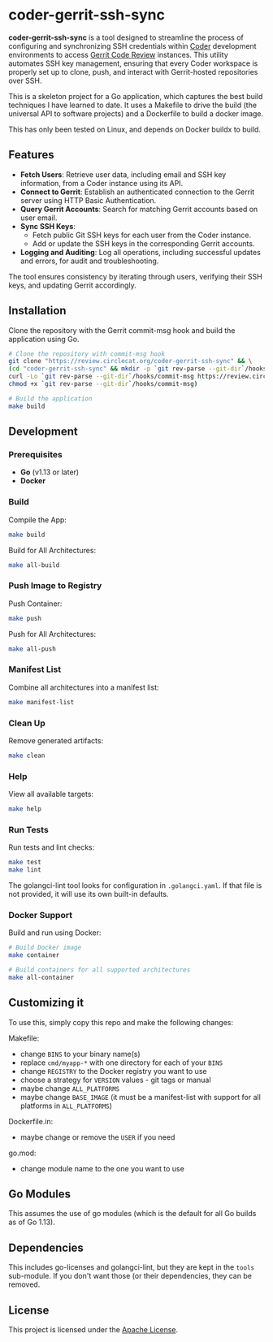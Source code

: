 # coder-gerrit-ssh-sync

**coder-gerrit-ssh-sync** is a tool designed to streamline the process of 
configuring and synchronizing SSH credentials within 
[Coder](https://coder.ccat.dev) development environments to 
access [Gerrit Code Review](https://review.circlecat.org) instances. 
This utility automates SSH key management, ensuring that every 
Coder workspace is properly set up to clone, push, and interact with 
Gerrit-hosted repositories over SSH.

This is a skeleton project for a Go application, which captures the best build
techniques I have learned to date.  It uses a Makefile to drive the build (the
universal API to software projects) and a Dockerfile to build a docker image.

This has only been tested on Linux, and depends on Docker buildx to build.

## Features

- **Fetch Users**: Retrieve user data, including email and SSH key information, from a Coder instance using its API.
- **Connect to Gerrit**: Establish an authenticated connection to the Gerrit server using HTTP Basic Authentication.
- **Query Gerrit Accounts**: Search for matching Gerrit accounts based on user email.
- **Sync SSH Keys**: 
   - Fetch public Git SSH keys for each user from the Coder instance.
   - Add or update the SSH keys in the corresponding Gerrit accounts.
- **Logging and Auditing**: Log all operations, including successful updates and errors, for audit and troubleshooting.

The tool ensures consistency by iterating through users, verifying their SSH keys, and updating Gerrit accordingly.

## Installation

Clone the repository with the Gerrit commit-msg hook and build the application using Go.

```bash
# Clone the repository with commit-msg hook
git clone "https://review.circlecat.org/coder-gerrit-ssh-sync" && \
(cd "coder-gerrit-ssh-sync" && mkdir -p `git rev-parse --git-dir`/hooks/ && \
curl -Lo `git rev-parse --git-dir`/hooks/commit-msg https://review.circlecat.org/tools/hooks/commit-msg && \
chmod +x `git rev-parse --git-dir`/hooks/commit-msg)

# Build the application
make build
```

## Development

### Prerequisites

- **Go** (v1.13 or later)
- **Docker**

### Build

Compile the App:

```bash
make build
```

Build for All Architectures:
 
```bash
make all-build
```
### Push Image to Registry

Push Container:

```bash
make push
```

Push for All Architectures:

```bash
make all-push
```

### Manifest List

Combine all architectures into a manifest list:

```bash
make manifest-list
```

### Clean Up

Remove generated artifacts:

```bash
make clean
```

### Help

View all available targets:

```bash
make help
```

### Run Tests

Run tests and lint checks:

```bash
make test
make lint
```

The golangci-lint tool looks for configuration in `.golangci.yaml`.  If that
file is not provided, it will use its own built-in defaults.

### Docker Support

Build and run using Docker:

```bash
# Build Docker image
make container

# Build containers for all supported architectures
make all-container
```

## Customizing it

To use this, simply copy this repo and make the following changes:

Makefile:
   - change `BINS` to your binary name(s)
   - replace `cmd/myapp-*` with one directory for each of your `BINS`
   - change `REGISTRY` to the Docker registry you want to use
   - choose a strategy for `VERSION` values - git tags or manual
   - maybe change `ALL_PLATFORMS`
   - maybe change `BASE_IMAGE` (it must be a manifest-list with support for all
     platforms in `ALL_PLATFORMS`)

Dockerfile.in:
   - maybe change or remove the `USER` if you need

go.mod:
   - change module name to the one you want to use

## Go Modules

This assumes the use of go modules (which is the default for all Go builds
as of Go 1.13).

## Dependencies

This includes go-licenses and golangci-lint, but they are kept in the `tools`
sub-module.  If you don't want those (or their dependencies, they can be 
removed.

## License

This project is licensed under the [Apache License](http://www.apache.org/licenses/LICENSE-2.0).